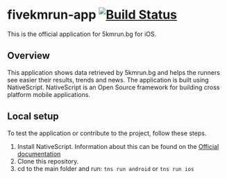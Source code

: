 # fivekmrun-app [![Build Status](https://travis-ci.com/etabakov/fivekmrun-app.svg?branch=master)](https://travis-ci.com/etabakov/fivekmrun-app)

This is the official application for 5kmrun.bg for iOS.

## Overview

This application shows data retrieved by 5kmrun.bg and helps the runners see easier their results, trends and news. The application is built using NativeScript. NativeScript is an Open Source framework for building cross platform mobile applications.

## Local setup
To test the application or contribute to the project, follow these steps.

1. Install NativeScript. Information about this can be found on the [Official documentation](https://docs.nativescript.org/start/quick-setup)
2. Clone this repository.
3. cd to the main folder and run: `tns run android` or `tns run ios`
 
